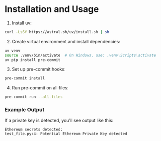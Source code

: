 # Installation and Usage

1. Install uv:
```bash
curl -LsSf https://astral.sh/uv/install.sh | sh
```

2. Create virtual environment and install dependencies:
```bash
uv venv
source .venv/bin/activate  # On Windows, use: .venv\Scripts\activate
uv pip install pre-commit
```

3. Set up pre-commit hooks:
```bash
pre-commit install
```

4. Run pre-commit on all files:
```bash
pre-commit run --all-files
```

### Example Output

If a private key is detected, you'll see output like this:

```
Ethereum secrets detected:
test_file.py:4: Potential Ethereum Private Key detected
```